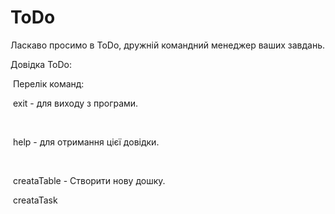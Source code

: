# ToDo

Ласкаво просимо в ToDo, дружній командний менеджер ваших завдань.

Довідка ToDo:



​    Перелік команд: 



​    exit - для виходу з програми.

​    

​    help - для отримання цієї довідки.

​    

​    creataTable <name> - Створити нову дошку.

​    creataTask <table ID> <title> <status> <description> - Додати завдання на дошку.

        <table ID> - ID дошки для якої створюється завдання.

​        <title> - Заголовок завдання.

​        <status> - Статус виконання 1 або 0. За замовчуванням 0. (не обов'язковий параметр) 

​        <description> - Опис завдання. (не обов'язковий параметр)  

​    

​    listAll - Вивести всі дошки завдань.

​    listOfTables - Вивести список дошок.

​    listTable <table ID> - Вивести одну дошку з завданнями.

​    

​    rmAll - Видалити всі записи.

​    rmTable <table ID> - Видалити дошку і завдання на ній.

​    rmTask <task ID> - видалити одне завдання.

​    

​    changeStatus <task ID> - Змінити статус завдання.



​    Додаткові налаштування:



​    За бажанням можна додати скорочення для команд в файлі config.py.

​    Також в ньому можна шлях, або підключити нову базу даних.